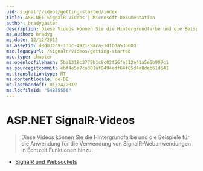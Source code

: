 ```yaml
---
uid: signalr/videos/getting-started/index
title: ASP.NET SignalR-Videos | Microsoft-Dokumentation
author: bradygaster
description: Diese Videos können Sie die Hintergrundfarbe und die Beispiele für die Anwendung für die Verwendung von SignalR-Webanwendungen in Echtzeit Funktionen hinzu.
ms.author: bradyg
ms.date: 12/12/2012
ms.assetid: d8d03cc9-13bc-4921-9aca-3dfbda53660d
msc.legacyurl: /signalr/videos/getting-started
msc.type: chapter
ms.openlocfilehash: 5ba1319c3779b1c8c02f56fe312e41a5e5b907c1
ms.sourcegitcommit: ebf4e5a7ca301af8494edf64f85d4a8deb61d641
ms.translationtype: MT
ms.contentlocale: de-DE
ms.lasthandoff: 01/24/2019
ms.locfileid: "54835556"
---
```

<a name="aspnet-signalr-videos"></a>ASP.NET SignalR-Videos
====================
> Diese Videos können Sie die Hintergrundfarbe und die Beispiele für die Anwendung für die Verwendung von SignalR-Webanwendungen in Echtzeit Funktionen hinzu.


- [SignalR und Websockets](signalr-and-web-sockets.md)
